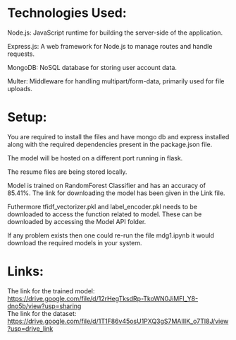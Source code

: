 # Technologies Used:
Node.js: JavaScript runtime for building the server-side of the application. 

Express.js: A web framework for Node.js to manage routes and handle requests.

MongoDB: NoSQL database for storing user account data.

Multer: Middleware for handling multipart/form-data, primarily used for file uploads.

# Setup:
You are required to install the files and have mongo db and express installed along with the required dependencies present in the package.json file.

The model will be hosted on a different port running in flask.

The resume files are being stored locally.

Model is trained on RandomForest Classifier and has an accuracy of 85.41%. The link for downloading the model has been given in the Link file.

Futhermore tfidf_vectorizer.pkl and label_encoder.pkl needs to be downloaded to access the function related to model. These can be downloaded by accessing the Model API folder.

If any problem exists then one could re-run the file mdg1.ipynb it would download the required models in your system.

# Links:
The link for the trained model: https://drive.google.com/file/d/12rHegTksdRp-TkoWN0JiMFI_Y8-dno5b/view?usp=sharing
<br>
The link for the dataset: https://drive.google.com/file/d/1T1F86v45osU1PXQ3gS7MAIIlK_o7Tl8J/view?usp=drive_link








